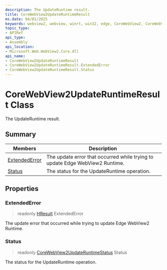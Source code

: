 ```yaml
---
description: The UpdateRuntime result.
title: CoreWebView2UpdateRuntimeResult
ms.date: 04/01/2025
keywords: webview2, webview, winrt, win32, edge, CoreWebView2, CoreWebView2Controller, browser control, edge html, CoreWebView2UpdateRuntimeResult
topic_type:
- APIRef
api_type:
- Assembly
api_location:
- Microsoft.Web.WebView2.Core.dll
api_name:
- CoreWebView2UpdateRuntimeResult
- CoreWebView2UpdateRuntimeResult.ExtendedError
- CoreWebView2UpdateRuntimeResult.Status
---
```


# CoreWebView2UpdateRuntimeResult Class



The UpdateRuntime result.

## Summary

Members|Description
--|--
[ExtendedError](#extendederror) | The update error that occurred while trying to update Edge WebView2 Runtime.
[Status](#status) | The status for the UpdateRuntime operation.

## Properties

### ExtendedError

> readonly  [HResult](/uwp/api/Windows.Foundation.HResult) ExtendedError

The update error that occurred while trying to update Edge WebView2 Runtime.

### Status

> readonly  [CoreWebView2UpdateRuntimeStatus](corewebview2updateruntimestatus.md) Status

The status for the UpdateRuntime operation.




